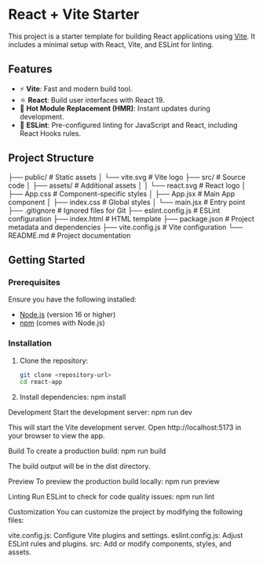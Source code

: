 # React + Vite Starter

This project is a starter template for building React applications using [Vite](https://vitejs.dev/). It includes a minimal setup with React, Vite, and ESLint for linting.

## Features

- ⚡ **Vite**: Fast and modern build tool.
- ⚛️ **React**: Build user interfaces with React 19.
- 🔄 **Hot Module Replacement (HMR)**: Instant updates during development.
- 🧹 **ESLint**: Pre-configured linting for JavaScript and React, including React Hooks rules.

## Project Structure
├── public/ # Static assets │ └── vite.svg # Vite logo ├── src/ # Source code │ ├── assets/ # Additional assets │ │ └── react.svg # React logo │ ├── App.css # Component-specific styles │ ├── App.jsx # Main App component │ ├── index.css # Global styles │ └── main.jsx # Entry point ├── .gitignore # Ignored files for Git ├── eslint.config.js # ESLint configuration ├── index.html # HTML template ├── package.json # Project metadata and dependencies ├── vite.config.js # Vite configuration └── README.md # Project documentation


## Getting Started

### Prerequisites

Ensure you have the following installed:

- [Node.js](https://nodejs.org/) (version 16 or higher)
- [npm](https://www.npmjs.com/) (comes with Node.js)

### Installation

1. Clone the repository:

   ```sh
   git clone <repository-url>
   cd react-app

2. Install dependencies:
npm install

Development
Start the development server:
npm run dev

This will start the Vite development server. Open http://localhost:5173 in your browser to view the app.

Build
To create a production build:
npm run build

The build output will be in the dist directory.

Preview
To preview the production build locally:
npm run preview

Linting
Run ESLint to check for code quality issues:
npm run lint

Customization
You can customize the project by modifying the following files:

vite.config.js: Configure Vite plugins and settings.
eslint.config.js: Adjust ESLint rules and plugins.
src: Add or modify components, styles, and assets.
